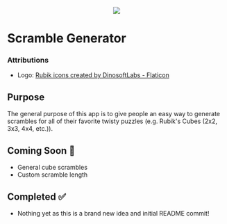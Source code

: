 <p align="center"> <img src="/images/logo.ico" /> </p>

# Scramble Generator

### Attributions

- Logo: <a href="https://www.flaticon.com/free-icons/rubik" title="Rubik icons">Rubik icons created by DinosoftLabs - Flaticon</a>

## Purpose

The general purpose of this app is to give people an easy way to generate scrambles for all of their favorite twisty puzzles (e.g. Rubik's Cubes (2x2, 3x3, 4x4, etc.)).

## Coming Soon :construction:

- General cube scrambles
- Custom scramble length

## Completed :white_check_mark:

- Nothing yet as this is a brand new idea and initial README commit!
